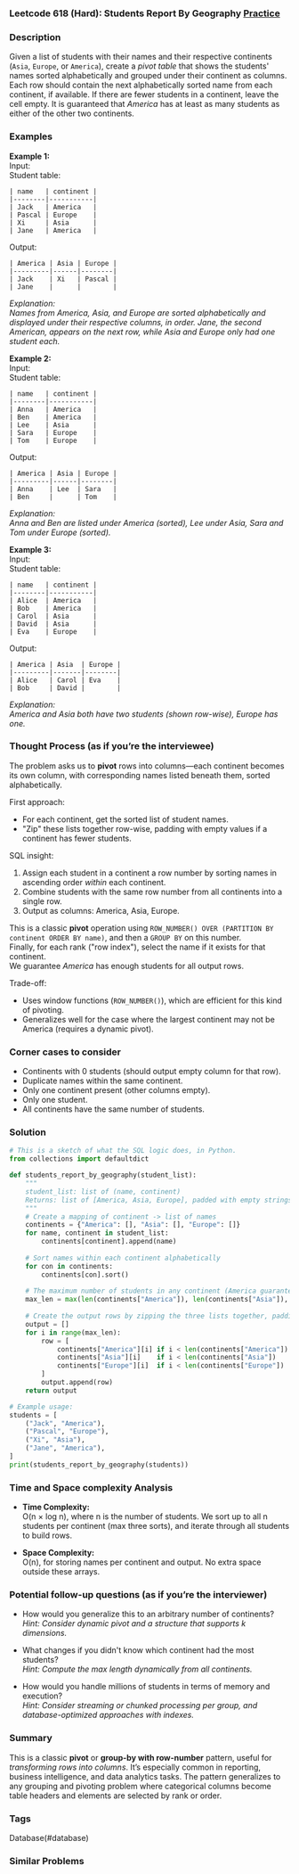 ### Leetcode 618 (Hard): Students Report By Geography [Practice](https://leetcode.com/problems/students-report-by-geography)

### Description  
Given a list of students with their names and their respective continents (`Asia`, `Europe`, or `America`), create a *pivot table* that shows the students' names sorted alphabetically and grouped under their continent as columns. Each row should contain the next alphabetically sorted name from each continent, if available. If there are fewer students in a continent, leave the cell empty. It is guaranteed that *America* has at least as many students as either of the other two continents.

### Examples  

**Example 1:**  
Input:  
Student table:
```
| name   | continent |
|--------|-----------|
| Jack   | America   |
| Pascal | Europe    |
| Xi     | Asia      |
| Jane   | America   |
```
Output:
```
| America | Asia | Europe |
|---------|------|--------|
| Jack    | Xi   | Pascal |
| Jane    |      |        |
```
*Explanation:  
Names from America, Asia, and Europe are sorted alphabetically and displayed under their respective columns, in order. Jane, the second American, appears on the next row, while Asia and Europe only had one student each.*

**Example 2:**  
Input:  
Student table:
```
| name   | continent |
|--------|-----------|
| Anna   | America   |
| Ben    | America   |
| Lee    | Asia      |
| Sara   | Europe    |
| Tom    | Europe    |
```
Output:
```
| America | Asia | Europe |
|---------|------|--------|
| Anna    | Lee  | Sara   |
| Ben     |      | Tom    |
```
*Explanation:  
Anna and Ben are listed under America (sorted), Lee under Asia, Sara and Tom under Europe (sorted).*

**Example 3:**  
Input:  
Student table:
```
| name   | continent |
|--------|-----------|
| Alice  | America   |
| Bob    | America   |
| Carol  | Asia      |
| David  | Asia      |
| Eva    | Europe    |
```
Output:
```
| America | Asia  | Europe |
|---------|-------|--------|
| Alice   | Carol | Eva    |
| Bob     | David |        |
```
*Explanation:  
America and Asia both have two students (shown row-wise), Europe has one.*

### Thought Process (as if you’re the interviewee)  
The problem asks us to **pivot** rows into columns—each continent becomes its own column, with corresponding names listed beneath them, sorted alphabetically.

First approach:  
- For each continent, get the sorted list of student names.
- "Zip" these lists together row-wise, padding with empty values if a continent has fewer students.

SQL insight:  
1. Assign each student in a continent a row number by sorting names in ascending order *within* each continent.
2. Combine students with the same row number from all continents into a single row.
3. Output as columns: America, Asia, Europe.

This is a classic **pivot** operation using `ROW_NUMBER() OVER (PARTITION BY continent ORDER BY name)`, and then a `GROUP BY` on this number.  
Finally, for each rank ("row index"), select the name if it exists for that continent.  
We guarantee *America* has enough students for all output rows.

Trade-off:  
- Uses window functions (`ROW_NUMBER()`), which are efficient for this kind of pivoting.
- Generalizes well for the case where the largest continent may not be America (requires a dynamic pivot).

### Corner cases to consider  
- Continents with 0 students (should output empty column for that row).
- Duplicate names within the same continent.
- Only one continent present (other columns empty).
- Only one student.
- All continents have the same number of students.

### Solution

```python
# This is a sketch of what the SQL logic does, in Python.
from collections import defaultdict

def students_report_by_geography(student_list):
    """
    student_list: list of (name, continent)
    Returns: list of [America, Asia, Europe], padded with empty strings when necessary
    """
    # Create a mapping of continent -> list of names
    continents = {"America": [], "Asia": [], "Europe": []}
    for name, continent in student_list:
        continents[continent].append(name)
    
    # Sort names within each continent alphabetically
    for con in continents:
        continents[con].sort()
    
    # The maximum number of students in any continent (America guaranteed no less than others)
    max_len = max(len(continents["America"]), len(continents["Asia"]), len(continents["Europe"]))
    
    # Create the output rows by zipping the three lists together, padding with empty strings
    output = []
    for i in range(max_len):
        row = [
            continents["America"][i] if i < len(continents["America"]) else "",
            continents["Asia"][i]    if i < len(continents["Asia"])    else "",
            continents["Europe"][i]  if i < len(continents["Europe"])  else "",
        ]
        output.append(row)
    return output

# Example usage:
students = [
    ("Jack", "America"),
    ("Pascal", "Europe"),
    ("Xi", "Asia"),
    ("Jane", "America"),
]
print(students_report_by_geography(students))
```

### Time and Space complexity Analysis  

- **Time Complexity:**  
  O(n × log n), where n is the number of students. We sort up to all n students per continent (max three sorts), and iterate through all students to build rows.

- **Space Complexity:**  
  O(n), for storing names per continent and output. No extra space outside these arrays.

### Potential follow-up questions (as if you’re the interviewer)  

- How would you generalize this to an arbitrary number of continents?  
  *Hint: Consider dynamic pivot and a structure that supports k dimensions.*

- What changes if you didn't know which continent had the most students?  
  *Hint: Compute the max length dynamically from all continents.*

- How would you handle millions of students in terms of memory and execution?  
  *Hint: Consider streaming or chunked processing per group, and database-optimized approaches with indexes.*

### Summary
This is a classic **pivot** or **group-by with row-number** pattern, useful for *transforming rows into columns*. It’s especially common in reporting, business intelligence, and data analytics tasks. The pattern generalizes to any grouping and pivoting problem where categorical columns become table headers and elements are selected by rank or order.

### Tags
Database(#database)

### Similar Problems

